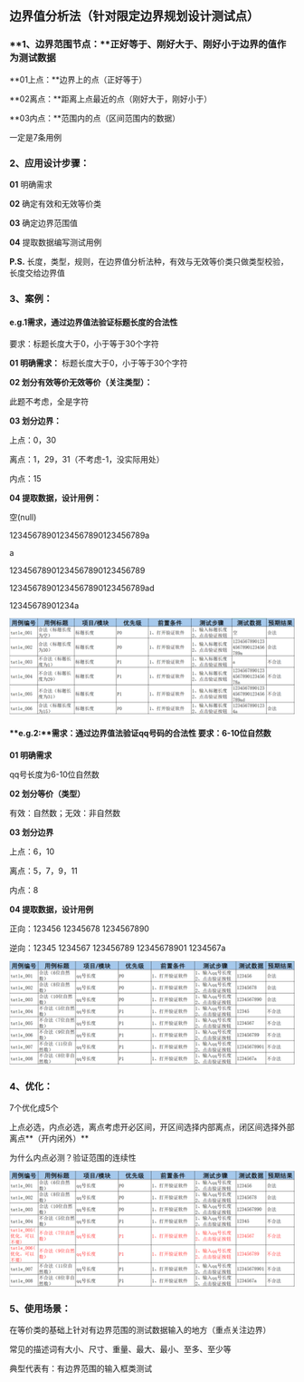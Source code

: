 ## 边界值分析法（针对限定边界规划设计测试点）

### **1、边界范围节点：**正好等于、刚好大于、刚好小于边界的值作为测试数据

**01上点：**边界上的点（正好等于）

**02离点：**距离上点最近的点（刚好大于，刚好小于）

**03内点：**范围内的点（区间范围内的数据）

一定是7条用例

### **2、应用设计步骤：**

**01** 明确需求

**02** 确定有效和无效等价类

**03** 确定边界范围值

**04** 提取数据编写测试用例

**P.S.** 长度，类型，规则，在边界值分析法种，有效与无效等价类只做类型校验，长度交给边界值

### 3、**案例：**

#### **e.g.1**需求，通过边界值法验证标题长度的合法性

要求：标题长度大于0，小于等于30个字符

**01 明确需求：**
标题长度大于0，小于等于30个字符

**02 划分有效等价无效等价（关注类型）：**

此题不考虑，全是字符

**03 划分边界：**

上点：0，30

离点：1，29，31（不考虑-1，没实际用处）

内点：15

**04 提取数据，设计用例：**

空(null)

12345678901234567890123456789a

a

12345678901234567890123456789

12345678901234567890123456789ad

12345678901234a 

  ![image-20250427194032762](./assets/image-20250427194032762.png)

#### **e.g.2:**需求：通过边界值法验证qq号码的合法性     要求：6-10位自然数

**01 明确需求**

qq号长度为6-10位自然数

**02 划分等价（类型）**

有效：自然数；无效：非自然数

**03 划分边界**

上点：6，10

离点：5，7，9，11

内点：8

**04 提取数据，设计用例**

正向：123456	12345678	1234567890

逆向：12345	1234567	123456789	12345678901	1234567a

![image-20250427142414111](./assets/image-20250427142414111.png)

### 4、优化：

7个优化成5个

上点必选，内点必选，离点考虑开必区间，开区间选择内部离点，闭区间选择外部离点**（开内闭外）**

为什么内点必测？验证范围的连续性

![image-20250427194243787](./assets/image-20250427194243787.png)

### 5、**使用场景：**

在等价类的基础上针对有边界范围的测试数据输入的地方（重点关注边界）

常见的描述词有大小、尺寸、重量、最大、最小、至多、至少等

典型代表有：有边界范围的输入框类测试